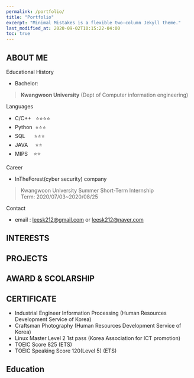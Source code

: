 ```yaml
---
permalink: /portfolio/
title: "Portfolio"
excerpt: "Minimal Mistakes is a flexible two-column Jekyll theme."
last_modified_at: 2020-09-02T10:15:22-04:00
toc: true
---
```


## **ABOUT ME**

Educational History

+ Bachelor: 
 > **Kwangwoon University**
 > (Dept of Computer information engineering)

Languages
- C/C++&nbsp;&nbsp;&nbsp;⭐⭐⭐⭐
- Python &nbsp;⭐⭐⭐
- SQL    &nbsp; &nbsp; &nbsp;⭐⭐⭐
- JAVA&nbsp;&nbsp;&nbsp;&nbsp;&nbsp;⭐⭐
- MIPS   &nbsp; &nbsp;⭐⭐

Career
- InTheForest(cyber security) company 
> Kwangwoon University Summer Short-Term Internship    
> Term: 2020/07/03~2020/08/25
 
Contact
- email : leesk212@gmail.com or leesk212@naver.com

## **INTERESTS**

## **PROJECTS**

## **AWARD & SCOLARSHIP**

## **CERTIFICATE**

- Industrial Engineer Information Processing (Human Resources Development Service of Korea)
- Craftsman Photography (Human Resources Development Service of Korea)
- Linux Master Level 2 1st pass (Korea Association for ICT promotion)
- TOEIC Score 825 (ETS)
- TOEIC Speaking Score 120(Level 5) (ETS)

## **Education**
